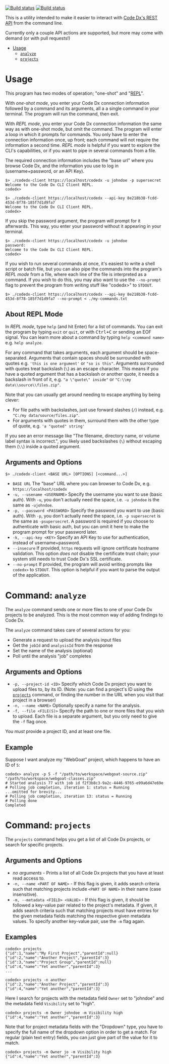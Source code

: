 [![Build status](https://ci.appveyor.com/api/projects/status/bvfw8fsuy2tt27tl?svg=true)](https://ci.appveyor.com/project/dylemma/codedx-cli-client)
[![Build status](https://api.travis-ci.org/codedx/codedx-cli-client.svg?branch=master)](https://travis-ci.org/codedx/codedx-cli-client)


This is a utility intended to make it easier to interact with
[Code Dx's REST API](https://codedx.com/Documentation/APIGuide.html) from the command line.

Currently only a couple API actions are supported, but more may come with demand (or with pull requests!)

 - [Usage](#usage)
   - [`analyze`](#command-analyze)
   - [`projects`](#command-projects)

# Usage

This program has two modes of operation; "one-shot" and "[REPL](https://en.wikipedia.org/wiki/Read%E2%80%93eval%E2%80%93print_loop)".

With *one-shot mode*, you enter your Code Dx connection information followed by a command and its arguments, all a a single command in your terminal.
The program will run the command, then exit.

With *REPL mode*, you enter your Code Dx connection information the same way as with one-shot mode, but omit the command.
The program will enter a loop in which it prompts for commands.
You only have to enter the connection information once, up front; each command will not require the information a second time.
*REPL mode* is helpful if you want to explore the CLI's capabilities, or if you want to pipe in several commands from a file.

The required connection information includes the "base url" where you browse Code Dx,
and the information you use to log in (username+password, or an API Key).

```text
$> ./codedx-client https://localhost/codedx -u johndoe -p supersecret
Welcome to the Code Dx CLI Client REPL.
codedx>
```

```text
$> ./codedx-client https://localhost/codedx --api-key 8e218b38-fcdd-453d-8f78-185f7d1d9fa7
Welcome to the Code Dx CLI Client REPL.
codedx>
```

If you skip the password argument, the program will prompt for it afterwards.
This way, you enter your password without it appearing in your terminal.

```text
$> ./codedx-client https://localhost/codedx -u johndoe
password:
Welcome to the Code Dx CLI Client REPL.
codedx>
```

If you wish to run several commands at once, it's easiest to write a shell script or batch file,
but you can also pipe the commands into the program's *REPL mode* from a file,
where each line of the file is interpreted as a command.
If you wish to do this, you may also want to use the `--no-prompt` flag to prevent the program from writing stuff like "codedx>" to `STDOUT`.

```text
$> ./codedx-client https://localhost/codedx --api-key 8e218b38-fcdd-453d-8f78-185f7d1d9fa7 --no-prompt < ./my-commands.txt
```

## About REPL Mode

In *REPL mode*, type `help` (and hit Enter) for a list of commands.
You can exit the program by typing `exit` or `quit`, or with <kbd>Ctrl+C</kbd> or sending an EOF signal.
You can learn more about a command by typing `help <command name>` e.g. `help analyze`.

For any command that takes arguments, each argument should be space-separated.
Arguments that contain spaces should be surrounded with quotes e.g. `'this is one argument'` or `"so is this"`.
Arguments surrounded with quotes treat backslash (`\`) as an escape character.
This means if you have a quoted argument that has a backslash or another quote, it needs a backslash in front of it, e.g. `"a \"quote\" inside"` or `"C:\\my data\\source\\files.zip"`.

Note that you can usually get around needing to escape anything by being clever:
 - For file paths with backslashes, just use forward slashes (`/`) instead, e.g. `"C:/my data/source/files.zip"`.
 - For arguments with quotes in them, surround them with the other type of quote, e.g. `'a "quoted" string'`

If you see an error message like "The filename, directory name, or volume label syntax is incorrect.",
you likely used backslashes (`\`) without escaping them (`\\`) inside a quoted argument.

## Arguments and Options

```text
$> ./codedx-client <BASE URL> [OPTIONS] [<command...>]
```

 - `BASE URL` The "base" URL where you can browser to Code Dx, e.g. `https://localhost/codedx`
 - `-u, --usename <USERNAME>`  Specify the username you want to use (basic auth). 
   With `-u`, you don't actually need the space, i.e. `-u johndoe` is the same as `-ujohndoe`.
 - `-p, --password <PASSWORD>` Specify the password you want to use (basic auth).
   With `-p`, you don't actually need the space, i.e. `-p supersecret` is the same as `-psupersecret`.
   A password is required if you choose to authenticate with basic auth, but you can omit it here
   to make the program prompt for your password later.
 - `-k, --api-key <KEY>` Specify an API Key to use for authentication, instead of username+password.
 - `--insecure` If provided, `https` requests will ignore certificate hostname validation.
   This option *does not* disable the certificate trust chain; your system still needs to trust 
   Code Dx's SSL certificate.
 - `--no-prompt` If provided, the program will avoid writing prompts like `codedx>` to `STDOUT`.
   This option is helpful if you want to parse the output of the application.

# Command: `analyze`

The `analyze` command sends one or more files to one of your Code Dx projects to be analyzed.
This is the most common way of adding findings to Code Dx.

The `analyze` command takes care of several actions for you:

 - Generate a request to upload the analysis input files
 - Get the `jobId` and `analysisId` from the response
 - Set the name of the analysis (optional)
 - Poll until the analysis "job" completes

## Arguments and Options

 - `-p, --project-id <ID>` Specify which Code Dx project you want to upload files to, by its ID.
   (Note: you can find a project's ID using the [`projects`](#command-projects) command,
   or finding the number in the URL when you visit that project in a browser)
 - `-n, --name <NAME>` Optionally specify a name for the analysis.
 - `-f, --file <FILE(S)>` Specify the path to one or more files that you wish to upload.
   Each file is a separate argument, but you only need to give the `-f` flag once.

You *must* provide a project ID, and at least one file.

## Example

Suppose I want analyze my "WebGoat" project, which happens to have an ID of `5`:

```text
codedx> analyze -p 5 -f "/path/to/workspace/webgoat-source.zip" "/path/to/workspace/webgoat-classes.zip"
# Started analysis 77 with job id f2f3b8c3-9a2c-4446-9765-e99a6d47e69e
# Polling job completion, iteration 1: status = Running
...omitted for brevity...
# Polling job completion, iteration 13: status = Running
# Polling done
Completed
```

# Command: `projects`

The `projects` command helps you get a list of all Code Dx projects, or search for specific projects.

## Arguments and Options

 - *no arguments* - Prints a list of all Code Dx projects that you have at least read access to.
 - `-n, --name <PART OF NAME>` - If this flag is given, it adds search criteria such that matching
   projects include `<PART OF NAME>` in their name (case insensitive).
 - `-m, --metadata <FIELD> <VALUE>` - If this flag is given, it should be followed a key-value
   pair related to the project's metadata. If given, it adds search criteria such that
   matching projects must have entries for the given metadata fields matching the respective
   given metadata values. To specify another key-value pair, use the `-m` flag again.

## Examples

```text
codedx> projects
{"id":1,"name":"My First Project","parentId":null}
{"id":2,"name":"Another Project","parentId":3}
{"id":3,"name":"Project Group","parentId":null}
{"id":4,"name":"Yet another","parentId":3}
...
```

```text
codedx> projects -n another
{"id":2,"name":"Another Project","parentId":3}
{"id":4,"name":"Yet another","parentId":3}
```

Here I search for projects with the metadata field `Owner` set to "johndoe" and the metadata field `Visibility` set to "high".
```text
codedx> projects -m Owner johndoe -m Visibility high
{"id":4,"name":"Yet another","parentId":3}
```

Note that for project metadata fields with the "Dropdown" type, you have to specify the full name of the dropdown option in order to get a match.
For regular (plain text entry) fields, you can just give part of the value for it to match.
```text
codedx> projects -m Owner jo -m Visibility high
{"id":4,"name":"Yet another","parentId":3}
```